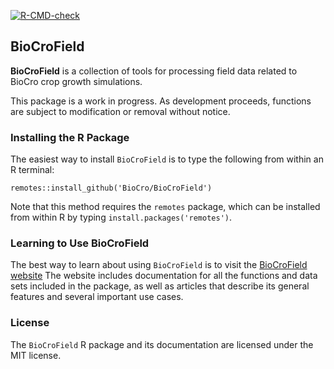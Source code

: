 <!-- badges: start -->
[![R-CMD-check](https://github.com/biocro/BioCroField/actions/workflows/R-CMD-check.yaml/badge.svg)](https://github.com/biocro/BioCroField/actions/workflows/R-CMD-check.yaml)
<!-- badges: end -->

## BioCroField

**BioCroField** is a collection of tools for processing field data related to
BioCro crop growth simulations.

This package is a work in progress. As development proceeds, functions are
subject to modification or removal without notice.

### Installing the R Package

The easiest way to install `BioCroField` is to type the following from within
an R terminal:

```
remotes::install_github('BioCro/BioCroField')
```

Note that this method requires the `remotes` package, which can be installed
from within R by typing `install.packages('remotes')`.

### Learning to Use BioCroField

The best way to learn about using `BioCroField` is to visit the
[BioCroField website](https://biocro.github.io/BioCroField/) The website
includes documentation for all the functions and data sets included in the
package, as well as articles that describe its general features and several
important use cases.

### License

The `BioCroField` R package and its documentation are licensed under the MIT
license.
